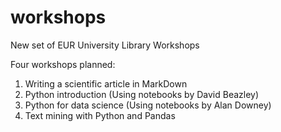 # workshops
New set of EUR University Library Workshops

Four workshops planned:

1. Writing a scientific article in MarkDown
2. Python introduction (Using notebooks by David Beazley)
3. Python for data science (Using notebooks by Alan Downey)
4. Text mining with Python and Pandas
